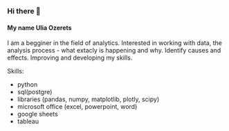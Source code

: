 ### Hi there 👋

#### My name Ulia Ozerets

I am a begginer in the field of analytics. Interested in working with data, the analysis process - what extacly is happening and why. Identify causes and effects. Improving and developing my skills.

Skills: 
- python
- sql(postgre)
- libraries (pandas, numpy, matplotlib, plotly, scipy)
- microsoft office (excel, powerpoint, word)
- google sheets
- tableau
